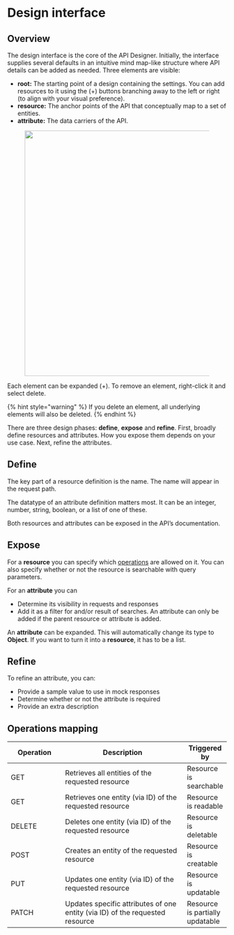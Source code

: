 # Design interface

## Overview

The design interface is the core of the API Designer. Initially, the interface supplies several defaults in an intuitive mind map-like structure where API details can be added as needed. Three elements are visible:

* **root:** The starting point of a design containing the settings. You can add resources to it using the (+) buttons branching away to the left or right (to align with your visual preference).
* **resource:** The anchor points of the API that conceptually map to a set of entities.
* **attribute:** The data carriers of the API.

<div align="center">

<figure><img src="https://docs.gravitee.io/images/cockpit/apid_design_default.png" alt="" width="563"><figcaption></figcaption></figure>

</div>

Each element can be expanded (+). To remove an element, right-click it and select delete.

{% hint style="warning" %}
If you delete an element, all underlying elements will also be deleted.
{% endhint %}

There are three design phases: **define**, **expose** and **refine**. First, broadly define resources and attributes. How you expose them depends on your use case. Next, refine the attributes.

## Define <a href="#define" id="define"></a>

The key part of a resource definition is the name. The name will appear in the request path.&#x20;

The datatype of an attribute definition matters most. It can be an integer, number, string, boolean, or a list of one of these.&#x20;

Both resources and attributes can be exposed in the API’s documentation.

## Expose <a href="#expose" id="expose"></a>

For a **resource** you can specify which [operations](https://docs.gravitee.io/cockpit/3.x/cockpit\_userguide\_apid\_design.html#operations) are allowed on it. You can also specify whether or not the resource is searchable with query parameters.

For an **attribute** you can

* Determine its visibility in requests and responses
* Add it as a filter for and/or result of searches. An attribute can only be added if the parent resource or attribute is added.

An **attribute** can be expanded. This will automatically change its type to **Object**. If you want to turn it into a **resource**, it has to be a list.

## Refine <a href="#refine" id="refine"></a>

To refine an attribute, you can:

* Provide a sample value to use in mock responses
* Determine whether or not the attribute is required
* Provide an extra description

## Operations mapping <a href="#operations" id="operations"></a>

<table><thead><tr><th width="123">Operation</th><th width="342">Description</th><th>Triggered by</th></tr></thead><tbody><tr><td>GET</td><td>Retrieves all entities of the requested resource</td><td>Resource is searchable</td></tr><tr><td>GET</td><td>Retrieves one entity (via ID) of the requested resource</td><td>Resource is readable</td></tr><tr><td>DELETE</td><td>Deletes one entity (via ID) of the requested resource</td><td>Resource is deletable</td></tr><tr><td>POST</td><td>Creates an entity of the requested resource</td><td>Resource is creatable</td></tr><tr><td>PUT</td><td>Updates one entity (via ID) of the requested resource</td><td>Resource is updatable</td></tr><tr><td>PATCH</td><td>Updates specific attributes of one entity (via ID) of the requested resource</td><td>Resource is partially updatable</td></tr></tbody></table>

